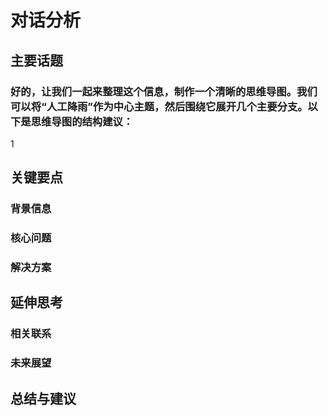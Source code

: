 # 对话分析
## 主要话题
### 好的，让我们一起来整理这个信息，制作一个清晰的思维导图。我们可以将“人工降雨”作为中心主题，然后围绕它展开几个主要分支。以下是思维导图的结构建议：

1
## 关键要点
### 背景信息
### 核心问题
### 解决方案
## 延伸思考
### 相关联系
### 未来展望
## 总结与建议